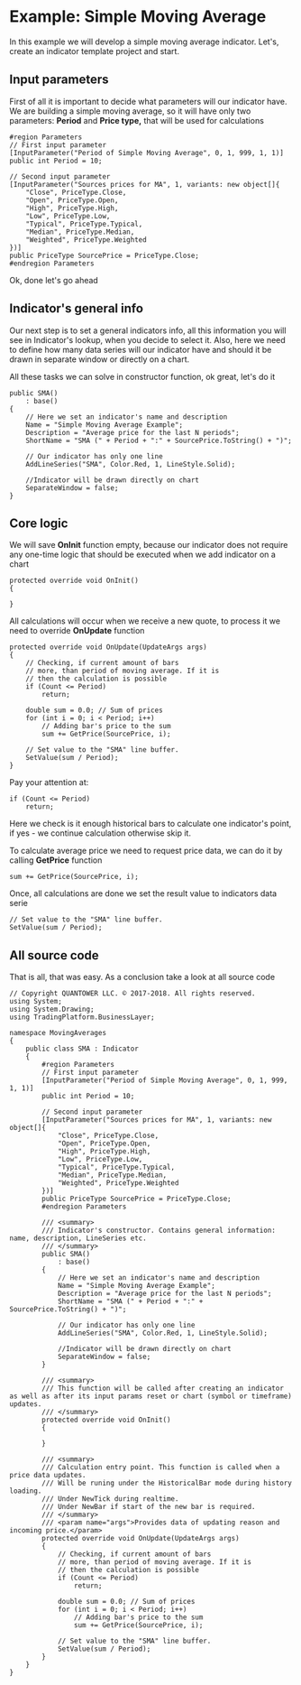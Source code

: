 # Example: Simple Moving Average

In this example we will develop a simple moving average indicator. Let's, create an indicator template project and start.

## Input parameters

First of all it is important to decide what parameters will our indicator have. We are building a simple moving average, so it will have only two parameters: **Period** and **Price type,** that will be used for calculations

```text
#region Parameters
// First input parameter
[InputParameter("Period of Simple Moving Average", 0, 1, 999, 1, 1)]
public int Period = 10;

// Second input parameter
[InputParameter("Sources prices for MA", 1, variants: new object[]{
    "Close", PriceType.Close,
    "Open", PriceType.Open,
    "High", PriceType.High,
    "Low", PriceType.Low,
    "Typical", PriceType.Typical,
    "Median", PriceType.Median,
    "Weighted", PriceType.Weighted
})]
public PriceType SourcePrice = PriceType.Close;
#endregion Parameters
```

Ok, done let's go ahead

## Indicator's general info

Our next step is to set a general indicators info, all this information you will see in Indicator's lookup, when you decide to select it. Also, here we need to define how many data series will our indicator have and should it be drawn in separate window or directly on a chart.

All these tasks we can solve in constructor function, ok great, let's do it

```text
public SMA()
    : base()
{
    // Here we set an indicator's name and description
    Name = "Simple Moving Average Example";
    Description = "Average price for the last N periods";
    ShortName = "SMA (" + Period + ":" + SourcePrice.ToString() + ")";

    // Our indicator has only one line 
    AddLineSeries("SMA", Color.Red, 1, LineStyle.Solid);

    //Indicator will be drawn directly on chart 
    SeparateWindow = false;
}
```

## Core logic

We will save **OnInit** function empty, because our indicator does not require any one-time logic that should be executed when we add indicator on a chart

```text
protected override void OnInit()
{

}
```

All calculations will occur when we receive a new quote, to process it we need to override **OnUpdate** function

```text
protected override void OnUpdate(UpdateArgs args)
{
    // Checking, if current amount of bars
    // more, than period of moving average. If it is
    // then the calculation is possible
    if (Count <= Period)
        return;

    double sum = 0.0; // Sum of prices
    for (int i = 0; i < Period; i++)
        // Adding bar's price to the sum
        sum += GetPrice(SourcePrice, i);

    // Set value to the "SMA" line buffer.
    SetValue(sum / Period);
}
```

Pay your attention at:

```text
if (Count <= Period)
    return;
```

Here we check is it enough historical bars to calculate one indicator's point, if yes - we continue calculation otherwise skip it.

To calculate average price we need to request price data, we can do it by calling **GetPrice** function

```text
sum += GetPrice(SourcePrice, i);
```

Once, all calculations are done we set the result value to indicators data serie

```text
// Set value to the "SMA" line buffer.
SetValue(sum / Period);
```

## All source code

That is all, that was easy. As a conclusion take a look at all source code

```text
// Copyright QUANTOWER LLC. © 2017-2018. All rights reserved.
using System;
using System.Drawing;
using TradingPlatform.BusinessLayer;

namespace MovingAverages
{
    public class SMA : Indicator
    {
        #region Parameters
        // First input parameter
        [InputParameter("Period of Simple Moving Average", 0, 1, 999, 1, 1)]
        public int Period = 10;

        // Second input parameter
        [InputParameter("Sources prices for MA", 1, variants: new object[]{
            "Close", PriceType.Close,
            "Open", PriceType.Open,
            "High", PriceType.High,
            "Low", PriceType.Low,
            "Typical", PriceType.Typical,
            "Median", PriceType.Median,
            "Weighted", PriceType.Weighted
        })]
        public PriceType SourcePrice = PriceType.Close;
        #endregion Parameters

        /// <summary>
        /// Indicator's constructor. Contains general information: name, description, LineSeries etc. 
        /// </summary>
        public SMA()
            : base()
        {
            // Here we set an indicator's name and description
            Name = "Simple Moving Average Example";
            Description = "Average price for the last N periods";
            ShortName = "SMA (" + Period + ":" + SourcePrice.ToString() + ")";

            // Our indicator has only one line 
            AddLineSeries("SMA", Color.Red, 1, LineStyle.Solid);

            //Indicator will be drawn directly on chart 
            SeparateWindow = false;
        }

        /// <summary>
        /// This function will be called after creating an indicator as well as after its input params reset or chart (symbol or timeframe) updates.
        /// </summary>
        protected override void OnInit()
        {

        }

        /// <summary>
        /// Calculation entry point. This function is called when a price data updates. 
        /// Will be runing under the HistoricalBar mode during history loading. 
        /// Under NewTick during realtime. 
        /// Under NewBar if start of the new bar is required.
        /// </summary>
        /// <param name="args">Provides data of updating reason and incoming price.</param>
        protected override void OnUpdate(UpdateArgs args)
        {
            // Checking, if current amount of bars
            // more, than period of moving average. If it is
            // then the calculation is possible
            if (Count <= Period)
                return;

            double sum = 0.0; // Sum of prices
            for (int i = 0; i < Period; i++)
                // Adding bar's price to the sum
                sum += GetPrice(SourcePrice, i);

            // Set value to the "SMA" line buffer.
            SetValue(sum / Period);
        }
    }
}
```

